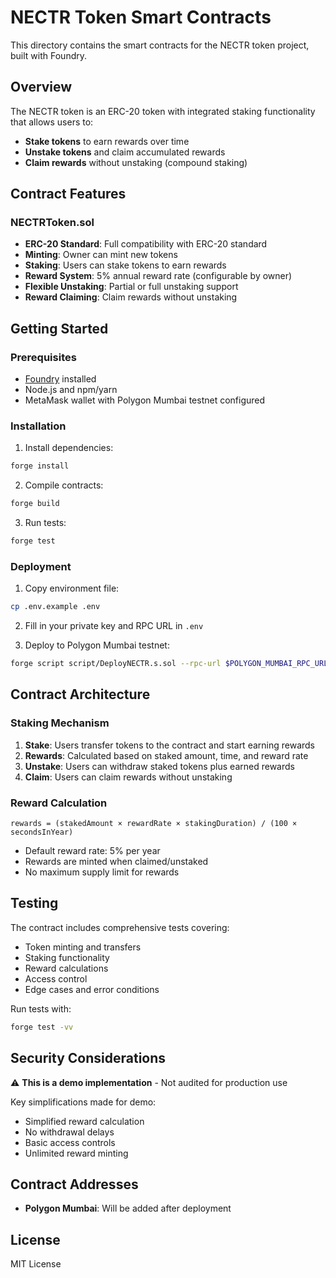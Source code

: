 # NECTR Token Smart Contracts

This directory contains the smart contracts for the NECTR token project, built with Foundry.

## Overview

The NECTR token is an ERC-20 token with integrated staking functionality that allows users to:

- **Stake tokens** to earn rewards over time
- **Unstake tokens** and claim accumulated rewards
- **Claim rewards** without unstaking (compound staking)

## Contract Features

### NECTRToken.sol

- **ERC-20 Standard**: Full compatibility with ERC-20 standard
- **Minting**: Owner can mint new tokens
- **Staking**: Users can stake tokens to earn rewards
- **Reward System**: 5% annual reward rate (configurable by owner)
- **Flexible Unstaking**: Partial or full unstaking support
- **Reward Claiming**: Claim rewards without unstaking

## Getting Started

### Prerequisites

- [Foundry](https://getfoundry.sh/) installed
- Node.js and npm/yarn
- MetaMask wallet with Polygon Mumbai testnet configured

### Installation

1. Install dependencies:
```bash
forge install
```

2. Compile contracts:
```bash
forge build
```

3. Run tests:
```bash
forge test
```

### Deployment

1. Copy environment file:
```bash
cp .env.example .env
```

2. Fill in your private key and RPC URL in `.env`

3. Deploy to Polygon Mumbai testnet:
```bash
forge script script/DeployNECTR.s.sol --rpc-url $POLYGON_MUMBAI_RPC_URL --broadcast --verify
```

## Contract Architecture

### Staking Mechanism

1. **Stake**: Users transfer tokens to the contract and start earning rewards
2. **Rewards**: Calculated based on staked amount, time, and reward rate
3. **Unstake**: Users can withdraw staked tokens plus earned rewards
4. **Claim**: Users can claim rewards without unstaking

### Reward Calculation

```
rewards = (stakedAmount × rewardRate × stakingDuration) / (100 × secondsInYear)
```

- Default reward rate: 5% per year
- Rewards are minted when claimed/unstaked
- No maximum supply limit for rewards

## Testing

The contract includes comprehensive tests covering:

- Token minting and transfers
- Staking functionality
- Reward calculations
- Access control
- Edge cases and error conditions

Run tests with:
```bash
forge test -vv
```

## Security Considerations

⚠️ **This is a demo implementation** - Not audited for production use

Key simplifications made for demo:
- Simplified reward calculation
- No withdrawal delays
- Basic access controls
- Unlimited reward minting

## Contract Addresses

- **Polygon Mumbai**: Will be added after deployment

## License

MIT License
